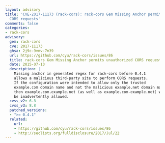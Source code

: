 ```yaml
---
layout: advisory
title: 'CVE-2017-11173 (rack-cors): rack-cors Gem Missing Anchor permits unauthorized
  CORS requests'
comments: false
categories:
- rack-cors
advisory:
  gem: rack-cors
  cve: 2017-11173
  ghsa: 2j9c-9vmv-7m39
  url: https://github.com/cyu/rack-cors/issues/86
  title: rack-cors Gem Missing Anchor permits unauthorized CORS requests
  date: 2015-07-13
  description: |
    Missing anchor in generated regex for rack-cors before 0.4.1
    allows a malicious third-party site to perform CORS requests.
    If the configuration were intended to allow only the trusted
    example.com domain name and not the malicious example.net domain name,
    then example.com.example.net (as well as example.com-example.net) would
    be inadvertently allowed.
  cvss_v2: 6.8
  cvss_v3: 8.8
  patched_versions:
  - ">= 0.4.1"
  related:
    url:
    - https://github.com/cyu/rack-cors/issues/86
    - http://seclists.org/fulldisclosure/2017/Jul/22
---
```

